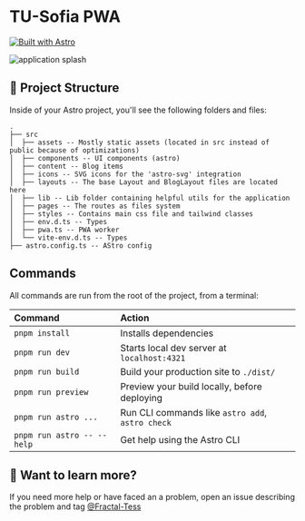# TU-Sofia PWA

[![Built with Astro](https://astro.badg.es/v2/built-with-astro/medium.svg)](https://astro.build)

![application splash]([https://forgejo.0x7ff.xyz/Fractal-Tess/Tu-Sofia-PWA/raw/branch/main/.github/application.webp](https://raw.githubusercontent.com/tu-sofia-lessons/TU-Sofia-PWA/refs/heads/main/.github/application.webp))

## 🚀 Project Structure

Inside of your Astro project, you'll see the following folders and files:

```text
.
├── src
│  ├── assets -- Mostly static assets (located in src instead of public because of optimizations)
│  ├── components -- UI components (astro)
│  ├── content -- Blog items
│  ├── icons -- SVG icons for the 'astro-svg' integration
│  ├── layouts -- The base Layout and BlogLayout files are located here
│  ├── lib -- Lib folder containing helpful utils for the application
│  ├── pages -- The routes as files system
│  ├── styles -- Contains main css file and tailwind classes
│  ├── env.d.ts -- Types
│  ├── pwa.ts -- PWA worker
│  └── vite-env.d.ts -- Types
├── astro.config.ts -- AStro config
```

## Commands

All commands are run from the root of the project, from a terminal:

| Command                    | Action                                           |
| :------------------------- | :----------------------------------------------- |
| `pnpm install`             | Installs dependencies                            |
| `pnpm run dev`             | Starts local dev server at `localhost:4321`      |
| `pnpm run build`           | Build your production site to `./dist/`          |
| `pnpm run preview`         | Preview your build locally, before deploying     |
| `pnpm run astro ...`       | Run CLI commands like `astro add`, `astro check` |
| `pnpm run astro -- --help` | Get help using the Astro CLI                     |

## 👀 Want to learn more?

If you need more help or have faced an a problem, open an issue describing the problem and tag [@Fractal-Tess](https://github.com/Fractal-Tess)
